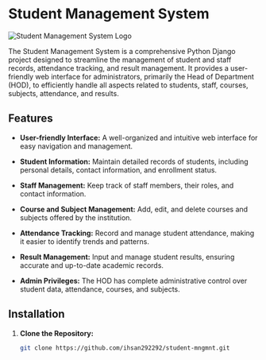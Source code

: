 # Student Management System

![Student Management System Logo](https://your-image-link-here.com)

The Student Management System is a comprehensive Python Django project designed to streamline the management of student and staff records, attendance tracking, and result management. It provides a user-friendly web interface for administrators, primarily the Head of Department (HOD), to efficiently handle all aspects related to students, staff, courses, subjects, attendance, and results.

## Features

- **User-friendly Interface:** A well-organized and intuitive web interface for easy navigation and management.

- **Student Information:** Maintain detailed records of students, including personal details, contact information, and enrollment status.

- **Staff Management:** Keep track of staff members, their roles, and contact information.

- **Course and Subject Management:** Add, edit, and delete courses and subjects offered by the institution.

- **Attendance Tracking:** Record and manage student attendance, making it easier to identify trends and patterns.

- **Result Management:** Input and manage student results, ensuring accurate and up-to-date academic records.

- **Admin Privileges:** The HOD has complete administrative control over student data, attendance, courses, and subjects.

## Installation

1. **Clone the Repository:**

   ```bash
   git clone https://github.com/ihsan292292/student-mngmnt.git
